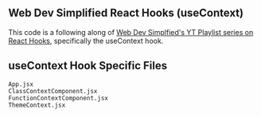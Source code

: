 ## Web Dev Simplified React Hooks (useContext)

This code is a following along of [Web Dev Simplfied's YT Playlist series on React Hooks](https://www.youtube.com/playlist?list=PLZlA0Gpn_vH8EtggFGERCwMY5u5hOjf-h), specifically the useContext hook.

## useContext Hook Specific Files

```
App.jsx
ClassContextComponent.jsx
FunctionContextComponent.jsx
ThemeContext.jsx
```
